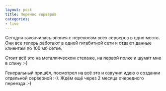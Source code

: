 ```yaml
---
layout: post
title: Перенос серверов
categories:
- live
---
```

Сегодня закончилась эпопея с переносом всех серверов в одно место. Они все теперь работают в одной гигабитной сети и отдают данные клиентам по 100 мб сетке.

Стоит всё это на металлическом стелаже, на первой полке и шумит мне в спину :-)

Генеральный пришёл, посмотрел на всё это и озвучил идею о создании отдельной серверной :-). Ждём ещё через 2 месяца очередного переезда :-)